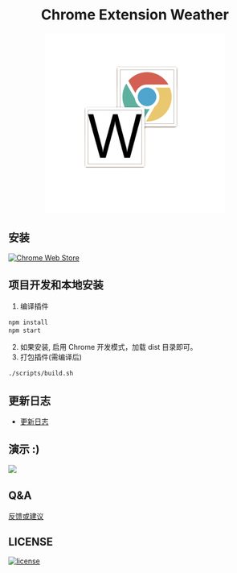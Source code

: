 <h1 align="center">Chrome Extension Weather</h1>
<p align="center"><img src="docs/logo.png"/></p>

## 安装
[![Chrome Web Store](https://img.shields.io/badge/Chrome%20Web%20Store-v0.2.0-brightgreen.svg)](https://chrome.google.com/webstore/detail/weather/ibieofighcnndjcjchdahdiacjpmkhgf)

## 项目开发和本地安装
1. 编译插件
```bash
npm install
npm start
```
2. 如果安装, 启用 Chrome 开发模式，加载 dist 目录即可。
3. 打包插件(需编译后)
```bash
./scripts/build.sh
```

## 更新日志
- [更新日志](CHANGELOG.md)

## 演示 :)
<img src="docs/show.gif" width="400"/>

## Q&A
[反馈或建议](https://github.com/hocgin/WeatherForChrome/issues/new)

## LICENSE
[![license](https://img.shields.io/github/license/mashape/apistatus.svg?style=flat-square)](/LICENSE)
